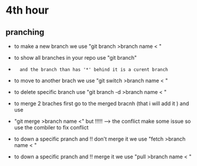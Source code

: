 # 4th hour
 ## pranching

 * to make a new branch we use "git branch >branch name < "
 * to show all branches in your repo use "git branch"
 *       and the branch than has '*' behind it is a curent branch 
 
 * to move to another brach we use "git switch >branch name < "
 * to delete specific branch use "git branch -d >branch name < "
 * to merge 2 braches first go to the merged bracnh (that i will add it ) and use 
 *   "git merge >branch name <" but !!!!!  -->  the conflict make some issue so use the       combiler to fix conflict

 * to down a specific pranch and !! don't merge it we use "fetch >branch name < "
 * to down a specific pranch and !!  merge it we use "pull >branch name < "
 

